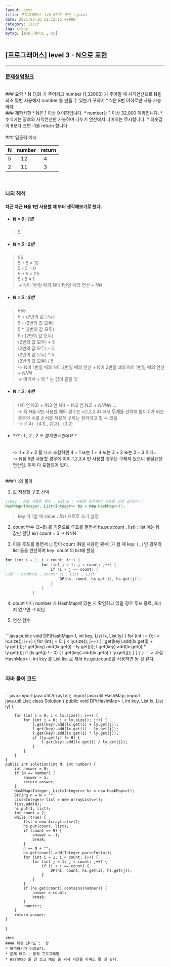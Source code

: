 ```yaml
---
layout: post
title: 프로그래머스-lv3 N으로 표현 (java)
date: 2021-03-16 11:12:15 +0900
category: 111CP
tag: study
mytag: [프로그래머스 , dp]
---
```


## [프로그래머스] level 3 - N으로 표현

---
### [문제설명링크   ](https://programmers.co.kr/learn/courses/30/lessons/42895)
<br>
### 요약
* N (1,9) 가 주어지고 number (1,32000) 가 주어질 때 사칙연산으로 N을 최소 몇번 사용해서 number 를 만들 수 있는가 구하기
* N은 8번 이하로만 사용 가능하다.

<br>
### 제한사항
* N은 1 이상 9 이하입니다.
* number는 1 이상 32,000 이하입니다.
* 수식에는 괄호와 사칙연산만 가능하며 나누기 연산에서 나머지는 무시합니다.
* 최솟값이 8보다 크면 -1을 return 합니다.

<br>


<br>
### 입출력 예시

| N | number | return |
|------|------|-----|
| 5 |&nbsp;&nbsp; 12 |&nbsp; 4 |
| 2 |&nbsp;&nbsp; 11 |&nbsp; 3 |



<br>

### 나의 해석

#### 차근 차근 N을 1번 사용할 때 부터 생각해보기로 했다.  

* ##### N = 5 : 1번 
> 5

* ##### N = 5 : 2번 
> 55<br>
5 + 5 = 10<br>
5 - 5 = 0<br>
5 * 5 = 25<br>
5 / 5 = 1<br>
-> N이 1번일 때와 N이 1번일 때의 연산 + <em>NN</em>  
 
  
* ##### N = 5 : 3번
> 555<br>
5 + (2번의 값 모두)<br>
5 - (2번의 값 모두)<br>
5 * (2번의 값 모두)<br>
5 / (2번의 값 모두)<br>
(2번의 값 모두) + 5<br>
(2번의 값 모두) - 5<br>
(2번의 값 모두) * 5<br>
(2번의 값 모두) / 5<br>
-> N이 1번일 때와 N이 2번일 때의 연산 + N이 2번일 떄와 N이 1번일 때의 연산 + <em>NNN</em><br>
-> 여기서 + 와 * 는 값이 같을 것  

* ##### N = 5 : 4번
> (N1 연 N3) + (N3 연 N1) + (N2 연 N2) +  <em>NNNN</em> ...<br>
-> 즉 N을 5번 사용할 때의 경우는 c(1,2,3,4) 에서 **두개**를 선택해 합이 5가 되는 경우의 수를 순서를 적용해 구하는 원리라고 할 수 있음<br>
-> (1,4) , (4,1) , (2,3) , (3,2)<br>
* ###### <em>??? : 1 , 2 , 2 도 합치면 5인데요 ? </em><br>
	-> 1 + 2 + 2 를 다시 조합하면 4 + 1 또는 1 + 4 또는 3 + 2 또는 2 + 3 이다.<br>
	-> N을 5번 사용할 경우에 이미 1,2,3,4 번 사용할 경우는 구해져 있으니 불필요한 연산임. 이미 다 포함되어 있다.



<br>
### 나의 풀이

1. 값 저장할 구조 선택 
```java
//key : N을 사용한 횟수 , value : 사용한 횟수에서 가능한 모든 값<br>
HashMap<Integer, List<Integer>> hs = new HashMap<>();
```
>  key 가 1일 때 value : {N} 으로로 초기 설정

2. count 변수 (2~8) 를 기준으로 루프를 돌면서 hs.put(count , list) : list 에는 N 값만 할당 ex) count = 3 -> NNN<br>

3. 이중 루프를 돌면서 i,j 합이 count (N을 사용한 횟수) 가 될 때 key: i , j 인 경우의 list 들을 연산하여 key: count 의 list에 할당
```java
for (int i = 1; i < count; i++) {
                for (int j = 1; j < count; j++) {
                    if (i + j == count) {
//DP : HashMap , count: 키 , List , List 
                        DP(hs, count, hs.get(i), hs.get(j));
                    }
                }
            }
```  
4. count 마다 number 가 HashMap에 있는 지 확인하고 있을 경우 루프 종료, 8까지 없으면 -1 리턴<br>  


  

5. 연산 함수  
<br>
```java
public void DP(HashMap<Integer, List<Integer>> l, int key, List<Integer> lx, List<Integer> ly) {
        for (int i = 0; i < lx.size(); i++) {
            for (int j = 0; j < ly.size(); j++) {
                l.get(key).add(lx.get(i) + ly.get(j));
                l.get(key).add(lx.get(i) - ly.get(j));
                l.get(key).add(lx.get(i) * ly.get(j));
                if (ly.get(j) != 0) {
                    l.get(key).add(lx.get(i) / ly.get(j));
                }
            }
        }
    }
```
> 사실 HashMap<Integer, List<Integer>> l, int key 를 List <Integer> list 로 해서 hs.get(count)를 사용하면 될 것 같다.  

<br>
<br>  

### 자바 풀이 코드  

<br>
```java
import java.util.ArrayList;
import java.util.HashMap;
import java.util.List;
class Solution {
    public void DP(HashMap<Integer, List<Integer>> l, int key, List<Integer> lx, List<Integer> ly) {

        for (int i = 0; i < lx.size(); i++) {
            for (int j = 0; j < ly.size(); j++) {
                l.get(key).add(lx.get(i) + ly.get(j));
                l.get(key).add(lx.get(i) - ly.get(j));
                l.get(key).add(lx.get(i) * ly.get(j));
                if (ly.get(j) != 0) {
                    l.get(key).add(lx.get(i) / ly.get(j));
                }
            }
        }
    } 
    public int solution(int N, int number) {
        int answer = 0;
        if (N == number) {
            answer = 1;
            return answer;
        }
        HashMap<Integer, List<Integer>> hs = new HashMap<>();
        String n = N + "";
        List<Integer> list = new ArrayList<>();
        list.add(N);
        hs.put(1, list);
        int count = 2;
        while (true) {
            list = new ArrayList<>();
            hs.put(count, list);
            if (count == 9) {
                answer = -1;
                break;
            }
            n += N + "";
            hs.get(count).add(Integer.parseInt(n));
            for (int i = 1; i < count; i++) {
                for (int j = 1; j < count; j++) {
                    if (i + j == count) {
                        DP(hs, count, hs.get(i), hs.get(j));
                    }
                }
            }
            if (hs.get(count).contains(number)) {
                answer = count;
                break;
            }
            count++;
        }
        return answer;
    }
}

```
<br>
#### 체감 난이도 :  상
* 해석하기가 어려웠다.
* 문제 태그 - 동적 프로그래밍
* HashMap 을 안 쓰고 Map 을 써서 시간을 아껴도 될 것 같다.